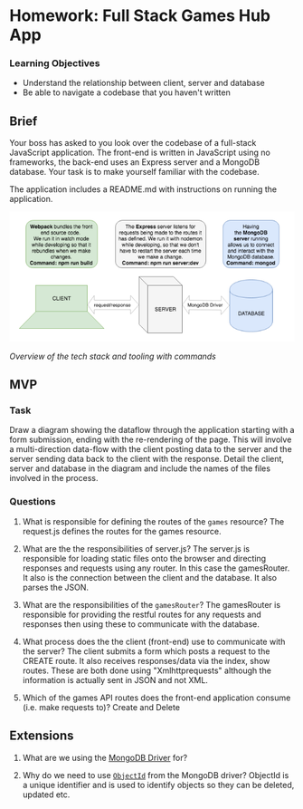 # Homework: Full Stack Games Hub App

### Learning Objectives

- Understand the relationship between client, server and database
- Be able to navigate a codebase that you haven't written

## Brief

Your boss has asked to you look over the codebase of a full-stack JavaScript application. The front-end is written in JavaScript using no frameworks, the back-end uses an Express server and a MongoDB database. Your task is to make yourself familiar with the codebase.

The application includes a README.md with instructions on running the application.

![Overview of the tech stack and tooling with commands](images/tech_stack_with_commands.png)

*Overview of the tech stack and tooling with commands*

## MVP

### Task

Draw a diagram showing the dataflow through the application starting with a form submission, ending with the re-rendering of the page. This will involve a multi-direction data-flow with the client posting data to the server and the server sending data back to the client with the response. Detail the client, server and database in the diagram and include the names of the files involved in the process.

### Questions

1. What is responsible for defining the routes of the `games` resource?
The request.js defines the routes for the games resource.

2. What are the the responsibilities of server.js?
The server.js is responsible for loading static files onto the browser and directing responses and requests using any router. In this case the gamesRouter. It also is the connection between the client and the database. It also parses the JSON.


3. What are the responsibilities of the `gamesRouter`?
The gamesRouter is responsible for providing the restful routes for any requests and responses then using these to communicate with the database.


4. What process does the the client (front-end) use to communicate with the server?
The client submits a form which posts a request to the CREATE route. It also receives responses/data via the index, show routes. These are both done using "Xmlhttprequests" although the information is actually sent in JSON and not XML.

5. Which of the games API routes does the front-end application consume (i.e. make requests to)?
Create and Delete

## Extensions

1. What are we using the [MongoDB Driver](http://mongodb.github.io/node-mongodb-native/) for?

2. Why do we need to use [`ObjectId`](https://mongodb.github.io/node-mongodb-native/api-bson-generated/objectid.html) from the MongoDB driver?
ObjectId is a unique identifier and is used to identify objects so they can be deleted, updated etc.
